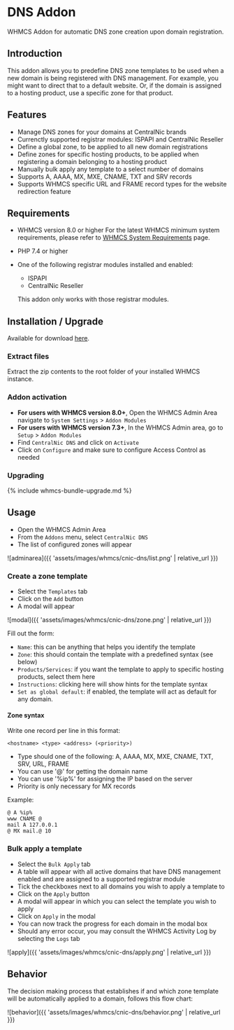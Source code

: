 # DNS Addon

WHMCS Addon for automatic DNS zone creation upon domain registration.

## Introduction

This addon allows you to predefine DNS zone templates to be used when a new domain is being registered with DNS management.
For example, you might want to direct that to a default website. Or, if the domain is assigned to a hosting product, use a specific zone for that product.

## Features

- Manage DNS zones for your domains at CentralNic brands
- Currenctly supported registrar modules: ISPAPI and CentralNic Reseller
- Define a global zone, to be applied to all new domain registrations
- Define zones for specific hosting products, to be applied when registering a domain belonging to a hosting product
- Manually bulk apply any template to a select number of domains
- Supports A, AAAA, MX, MXE, CNAME, TXT and SRV records
- Supports WHMCS specific URL and FRAME record types for the website redirection feature

## Requirements

- WHMCS version 8.0 or higher
  For the latest WHMCS minimum system requirements, please refer to [WHMCS System Requirements](https://docs.whmcs.com/System_Requirements) page.
- PHP 7.4 or higher
- One of the following registrar modules installed and enabled:
  - ISPAPI
  - CentralNic Reseller
  
  This addon only works with those registrar modules.

## Installation / Upgrade

Available for download [here](https://github.com/centralnicgroup-opensource/rtldev-middleware-whmcs/raw/main/whmcs-cnic-bundle.zip).

### Extract files

Extract the zip contents to the root folder of your installed WHMCS instance.

### Addon activation

- **For users with WHMCS version 8.0+**, Open the WHMCS Admin Area navigate to `System Settings` > `Addon Modules`
- **For users with WHMCS version 7.3+**, In the WHMCS Admin area, go to `Setup` > `Addon Modules`
- Find `CentralNic DNS` and click on `Activate`
- Click on `Configure` and make sure to configure Access Control as needed

### Upgrading

{% include whmcs-bundle-upgrade.md %}

## Usage

- Open the WHMCS Admin Area
- From the `Addons` menu, select `CentralNic DNS`
- The list of configured zones will appear

![adminarea]({{ 'assets/images/whmcs/cnic-dns/list.png' | relative_url }})

### Create a zone template

- Select the `Templates` tab
- Click on the `Add` button
- A modal will appear

![modal]({{ 'assets/images/whmcs/cnic-dns/zone.png' | relative_url }})

Fill out the form:

- `Name`: this can be anything that helps you identify the template
- `Zone`: this should contain the template with a predefined syntax (see below)
- `Products/Services`: if you want the template to apply to specific hosting products, select them here
- `Instructions`: clicking here will show hints for the template syntax
- `Set as global default`: if enabled, the template will act as default for any domain.

#### Zone syntax

Write one record per line in this format:

```text
<hostname> <type> <address> (<priority>)
```

- Type should one of the following:
  A, AAAA, MX, MXE, CNAME, TXT, SRV, URL, FRAME
- You can use '@' for getting the domain name
- You can use '%ip%' for assigning the IP based on the server
- Priority is only necessary for MX records

Example:

```text
@ A %ip%
www CNAME @
mail A 127.0.0.1
@ MX mail.@ 10
```

### Bulk apply a template

- Select the `Bulk Apply` tab
- A table will appear with all active domains that have DNS management enabled and are assigned to a supported registrar module
- Tick the checkboxes next to all domains you wish to apply a template to
- Click on the `Apply` button
- A modal will appear in which you can select the template you wish to apply
- Click on `Apply` in the modal
- You can now track the progress for each domain in the modal box
- Should any error occur, you may consult the WHMCS Activity Log by selecting the `Logs` tab

![apply]({{ 'assets/images/whmcs/cnic-dns/apply.png' | relative_url }})

## Behavior

The decision making process that establishes if and which zone template will be automatically applied to a domain, follows this flow chart:

![behavior]({{ 'assets/images/whmcs/cnic-dns/behavior.png' | relative_url }})
